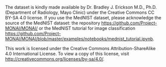 The dataset is kindly made available by Dr. Bradley J. Erickson M.D., Ph.D. (Department of Radiology, Mayo Clinic) under the Creative Commons CC BY-SA 4.0 license. If you use the MedNIST dataset, please acknowledge the source of the MedNIST dataset: the repository https://github.com/Project-MONAI/MONAI/ or the MedNIST tutorial for image classification https://github.com/Project-MONAI/MONAI/blob/master/examples/notebooks/mednist_tutorial.ipynb.

This work is licensed under the Creative Commons Attribution-ShareAlike 4.0 International License. To view a copy of this license, visit http://creativecommons.org/licenses/by-sa/4.0/.
